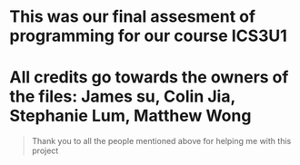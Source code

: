 # This was our final assesment of programming for our course ICS3U1  
# All credits go towards the owners of the files: James su, Colin Jia, Stephanie Lum, Matthew Wong
> Thank you to all the people mentioned above for helping me with this project

